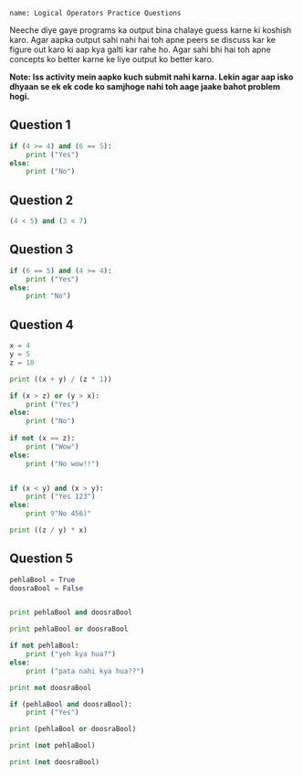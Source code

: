 ```ngMeta
name: Logical Operators Practice Questions
```

Neeche diye gaye programs ka output bina chalaye guess karne ki koshish karo. Agar aapka output sahi nahi hai toh apne peers se discuss kar ke figure out karo ki aap kya galti kar rahe ho. Agar sahi bhi hai toh apne concepts ko better karne ke liye output ko better karo.

**Note: Iss activity mein aapko kuch submit nahi karna. Lekin agar aap isko dhyaan se ek ek code ko samjhoge nahi toh aage jaake bahot problem hogi.**

## Question 1

```python
if (4 >= 4) and (6 == 5):
	print ("Yes")
else:
	print ("No")
```

## Question 2

```python
(4 < 5) and (3 < 7)
```

## Question 3

```python
if (6 == 5) and (4 >= 4):
	print ("Yes")
else:
	print "No")
```

## Question 4

```python
x = 4
y = 5
z = 10

print ((x + y) / (z * 1))

if (x > z) or (y > x):
	print ("Yes")
else:
	print ("No")
	
if not (x == z):
	print ("Wow")
else:
	print ("No wow!!")


if (x < y) and (x > y):
	print ("Yes 123")
else:
	print 9"No 456)"

print ((z / y) * x)
```

## Question 5

```python
pehlaBool = True
doosraBool = False


print pehlaBool and doosraBool

print pehlaBool or doosraBool

if not pehlaBool:
	print ("yeh kya hua?")
else:
	print ("pata nahi kya hua??")

print not doosraBool

if (pehlaBool and doosraBool):
	print ("Yes")

print (pehlaBool or doosraBool)

print (not pehlaBool)

print (not doosraBool)


```